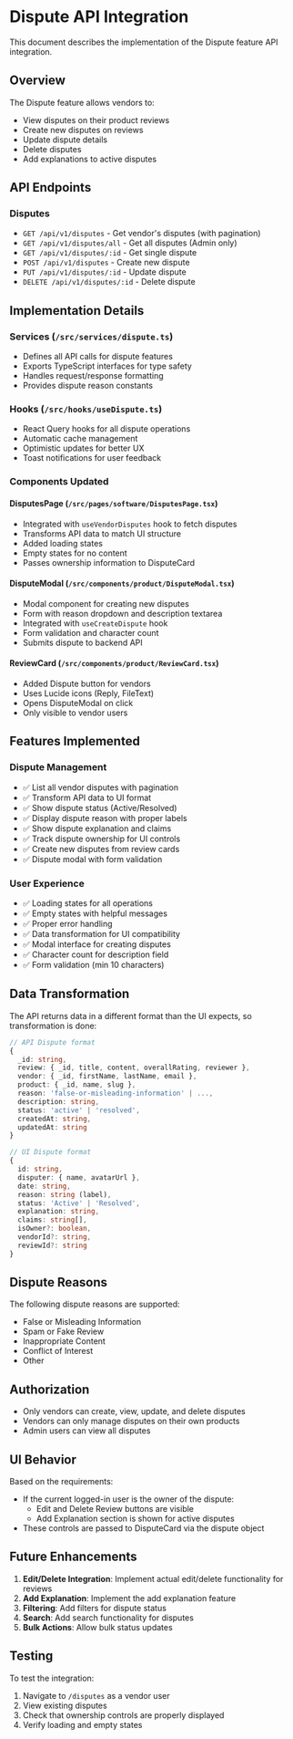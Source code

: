 # Dispute API Integration

This document describes the implementation of the Dispute feature API integration.

## Overview

The Dispute feature allows vendors to:
- View disputes on their product reviews
- Create new disputes on reviews
- Update dispute details
- Delete disputes
- Add explanations to active disputes

## API Endpoints

### Disputes
- `GET /api/v1/disputes` - Get vendor's disputes (with pagination)
- `GET /api/v1/disputes/all` - Get all disputes (Admin only)
- `GET /api/v1/disputes/:id` - Get single dispute
- `POST /api/v1/disputes` - Create new dispute
- `PUT /api/v1/disputes/:id` - Update dispute
- `DELETE /api/v1/disputes/:id` - Delete dispute

## Implementation Details

### Services (`/src/services/dispute.ts`)
- Defines all API calls for dispute features
- Exports TypeScript interfaces for type safety
- Handles request/response formatting
- Provides dispute reason constants

### Hooks (`/src/hooks/useDispute.ts`)
- React Query hooks for all dispute operations
- Automatic cache management
- Optimistic updates for better UX
- Toast notifications for user feedback

### Components Updated

#### DisputesPage (`/src/pages/software/DisputesPage.tsx`)
- Integrated with `useVendorDisputes` hook to fetch disputes
- Transforms API data to match UI structure
- Added loading states
- Empty states for no content
- Passes ownership information to DisputeCard

#### DisputeModal (`/src/components/product/DisputeModal.tsx`)
- Modal component for creating new disputes
- Form with reason dropdown and description textarea
- Integrated with `useCreateDispute` hook
- Form validation and character count
- Submits dispute to backend API

#### ReviewCard (`/src/components/product/ReviewCard.tsx`)
- Added Dispute button for vendors
- Uses Lucide icons (Reply, FileText)
- Opens DisputeModal on click
- Only visible to vendor users

## Features Implemented

### Dispute Management
- ✅ List all vendor disputes with pagination
- ✅ Transform API data to UI format
- ✅ Show dispute status (Active/Resolved)
- ✅ Display dispute reason with proper labels
- ✅ Show dispute explanation and claims
- ✅ Track dispute ownership for UI controls
- ✅ Create new disputes from review cards
- ✅ Dispute modal with form validation

### User Experience
- ✅ Loading states for all operations
- ✅ Empty states with helpful messages
- ✅ Proper error handling
- ✅ Data transformation for UI compatibility
- ✅ Modal interface for creating disputes
- ✅ Character count for description field
- ✅ Form validation (min 10 characters)

## Data Transformation

The API returns data in a different format than the UI expects, so transformation is done:

```typescript
// API Dispute format
{
  _id: string,
  review: { _id, title, content, overallRating, reviewer },
  vendor: { _id, firstName, lastName, email },
  product: { _id, name, slug },
  reason: 'false-or-misleading-information' | ...,
  description: string,
  status: 'active' | 'resolved',
  createdAt: string,
  updatedAt: string
}

// UI Dispute format
{
  id: string,
  disputer: { name, avatarUrl },
  date: string,
  reason: string (label),
  status: 'Active' | 'Resolved',
  explanation: string,
  claims: string[],
  isOwner?: boolean,
  vendorId?: string,
  reviewId?: string
}
```

## Dispute Reasons

The following dispute reasons are supported:
- False or Misleading Information
- Spam or Fake Review
- Inappropriate Content
- Conflict of Interest
- Other

## Authorization

- Only vendors can create, view, update, and delete disputes
- Vendors can only manage disputes on their own products
- Admin users can view all disputes

## UI Behavior

Based on the requirements:
- If the current logged-in user is the owner of the dispute:
  - Edit and Delete Review buttons are visible
  - Add Explanation section is shown for active disputes
- These controls are passed to DisputeCard via the dispute object

## Future Enhancements

1. **Edit/Delete Integration**: Implement actual edit/delete functionality for reviews
2. **Add Explanation**: Implement the add explanation feature
3. **Filtering**: Add filters for dispute status
4. **Search**: Add search functionality for disputes
5. **Bulk Actions**: Allow bulk status updates

## Testing

To test the integration:
1. Navigate to `/disputes` as a vendor user
2. View existing disputes
3. Check that ownership controls are properly displayed
4. Verify loading and empty states 